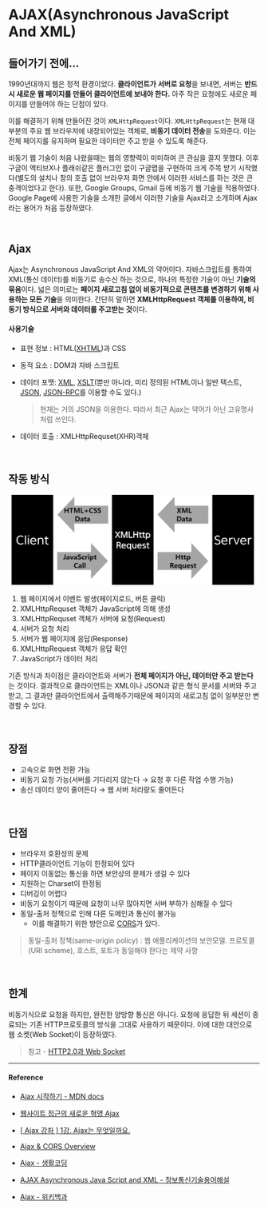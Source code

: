 # AJAX(Asynchronous JavaScript And XML)

## 들어가기 전에...

1990년대까지 웹은 정적 환경이었다. **클라이언트가 서버로 요청**을 보내면, 서버는 **반드시 새로운 웹 페이지를 만들어 클라이언트에 보내야 한다.** 아주 작은 요청에도 새로운 페이지를 만들어야 하는 단점이 있다.

이를 해결하기 위해 만들어진 것이 `XMLHttpRequest`이다. `XMLHttpRequest`는 현재 대부분의 주요 웹 브라우저에 내장되어있는 객체로, **비동기 데이터 전송**을 도와준다. 이는 전체 페이지를 유지하며 필요한 데이터만 주고 받을 수 있도록 해준다.

비동기 웹 기술이 처음 나왔을때는 웹의 영향력이 미미하여 큰 관심을 끌지 못했다. 이후 구글이 액티브X나 플래쉬같은 플러그인 없이 구글맵을 구현하여 크게 주목 받기 시작했다(별도의 설치나 창의 호출 없이 브라우저 화면 안에서 이러한 서비스를 하는 것은 큰 충격이었다고 한다). 또한, Google Groups, Gmail 등에 비동기 웹 기술을 적용하였다. Google Page에 사용한 기술을 소개한 글에서 이러한 기술을 Ajax라고 소개하며 Ajax라는 용어가 처음 등장하였다.

<br/>

## Ajax

Ajax는 Asynchronous JavaScript And XML의 약어이다. 자바스크립트를 통하여 XML(통신 데이터)를 비동기로 송수신 하는 것으로, 하나의 특정한 기술이 아닌 **기술의 묶음**이다. 넓은 의미로는 **페이지 새로고침 없이 비동기적으로 콘텐츠를 변경하기 위해 사용하는 모든 기술**을 의미한다. 간단히 말하면 **XMLHttpRequest 객체를 이용하여, 비동기 방식으로 서버와 데이터를 주고받는 것**이다.

#### 사용기술

* 표현 정보 : HTML([XHTML](https://ko.wikipedia.org/wiki/XHTML))과 CSS

* 동적 요소 : DOM과 자바 스크립트

* 데이터 포맷: [XML](https://ko.wikipedia.org/wiki/XML), [XSLT](https://ko.wikipedia.org/wiki/XSLT)(뿐만 아니라, 미리 정의된 HTML이나 일반 텍스트, [JSON](https://ko.wikipedia.org/wiki/JSON), [JSON-RPC](https://ko.wikipedia.org/wiki/JSON-RPC)를 이용할 수도 있다.)

  > 현재는 거의 JSON을 이용한다. 따라서 최근 Ajax는 약어가 아닌 고유명사처럼 쓰인다.

* 데이터 호출 :  XMLHttpRequset(XHR)객체

<br/>

## 작동 방식

![XMLHttpRequest](../assets/images/ajax.png)

1. 웹 페이지에서 이벤트 발생(페이지로드, 버튼 클릭)
2. XMLHttpRequset 객체가 JavaScript에 의해 생성
3. XMLHttpRequset 객체가 서버에 요청(Request)
4. 서버가 요청 처리
5. 서버가 웹 페이지에 응답(Response)
6. XMLHttpRequest 객체가 응답 확인
7. JavaScript가 데이터 처리

기존 방식과 차이점은 클라이언트와 서버가 **전체 페이지가 아닌, 데이터만 주고 받는다**는 것이다. 결과적으로 클라이언트는 XML이나 JSON과 같은 형식 문서를 서버와 주고 받고, 그 결과만 클라이언트에서 출력해주기때문에 페이지의 새로고침 없이 일부분만 변경할 수 있다.

<br/>

## 장점

* 고속으로 화면 전환 가능
* 비동기 요청 가능(서버를 기다리지 않는다 → 요청 후 다른 작업 수행 가능)
* 송신 데이터 양이 줄어든다 → 웹 서버 처리량도 줄어든다

<br/>

## 단점

* 브라우저 호환성의 문제
* HTTP클라이언트 기능이 한정되어 있다
* 페이지 이동없는 통신을 하면 보안상의 문제가 생길 수 있다 
* 지원하는 Charset이 한정됨
* 디버깅이 어렵다
* 비동기 요청이기 때문에 요청이 너무 많아지면 서버 부하가 심해질 수 있다
* 동일-출처 정책으로 인해 다른 도메인과 통신이 불가능
  * 이를 해결하기 위한 방안으로 [CORS](https://github.com/Im-D/Dev-Docs/blob/master/Security/CORS(Cross-Origin%20Resource%20Sharing).md)가 있다.

> 동일-출처 정책(same-origin policy) : 웹 애플리케이션의 보안모델. 프로토콜(URI scheme), 호스트, 포트가 동일해야 한다는 제약 사항

<br/>

## 한계

비동기식으로 요청을 하지만, 완전한 양방향 통신은 아니다. 요청에 응답한 뒤 세션이 종료되는 기존 HTTP프로토콜의 방식을 그대로 사용하기 때문이다. 이에 대한 대안으로 웹 소켓(Web Socket)이 등장하였다.

> 참고 - [HTTP2.0과 Web Socket](https://github.com/Im-D/Dev-Docs/blob/master/Browser/HTTP2_Websocket.md)

------

#### Reference

* [Ajax 시작하기 - MDN docs](https://developer.mozilla.org/ko/docs/Web/Guide/AJAX/Getting_Started)

* [웹사이트 접근의 새로운 혁명 Ajax](https://pringles.tistory.com/201)

* [[ Ajax 강좌 ] 1강. Ajax는 무엇일까요.](https://blog.nonamex.kr/5)

* [Ajax & CORS Overview](https://huns.me/development/1291)

* [Ajax - 생활코딩](https://opentutorials.org/course/1375/6843)

* [AJAX   Asynchronous Java Script and XML - 정보통신기술용어해설](http://www.ktword.co.kr/abbr_view.php?nav=2&id=1382&m_temp1=3571)

* [Ajax - 위키백과](https://ko.wikipedia.org/wiki/Ajax)

